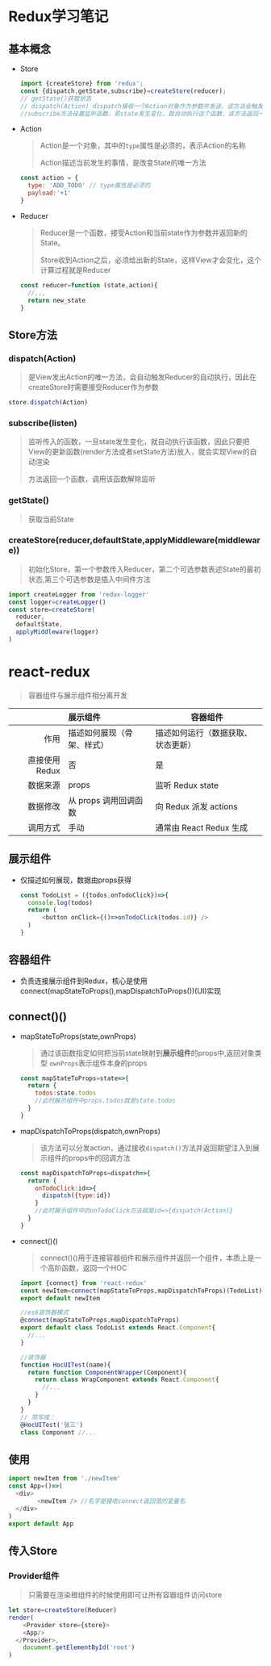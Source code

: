# Redux学习笔记

## 基本概念

* Store

  ```javascript
  import {createStore} from 'redux';
  const {dispatch,getState,subscribe}=createStore(reducer);
  // getState()获取状态
  // dispatch(Action) dispatch接收一个Action对象作为参数并发送，该方法会触发reducer的自动执行，因此在createStore时需要传入reducer函数
  //subscribe方法设置监听函数，若state发生变化，就自动执行这个函数，该方法返回一个函数，调用该函数则解除监听
  ```

* Action

  > Action是一个对象，其中的`type`属性是必须的，表示Action的名称
  >
  > Action描述当前发生的事情，是改变State的唯一方法

  ```javascript
  const action = {
    type: 'ADD_TODO' // type属性是必须的
    payload:'+1'
  }
  ```

* Reducer

  > Reducer是一个函数，接受Action和当前state作为参数并返回新的State。
  >
  > Store收到Action之后，必须给出新的State，这样View才会变化，这个计算过程就是Reducer

  ```javascript
  const reducer=function (state,action){
    //,,,
    return new_state
  }
  ```

  

## Store方法

### dispatch(Action)

> 是View发出Action的唯一方法，会自动触发Reducer的自动执行，因此在createStore时需要接受Reducer作为参数

```javascript
store.dispatch(Action)
```

### subscribe(listen)

> 监听传入的函数，一旦state发生变化，就自动执行该函数，因此只要把View的更新函数(render方法或者setState方法)放入，就会实现View的自动渲染
>
> 方法返回一个函数，调用该函数解除监听

### getState()

> 获取当前State

### createStore(reducer,defaultState,applyMiddleware(middleware))

> 初始化Store，第一个参数传入Reducer，第二个可选参数表述State的最初状态,第三个可选参数是插入中间件方法

```javascript
import createLogger from 'redux-logger'
const logger=createLogger()
const store=createStore(
  reducer,
  defaultState,
  applyMiddleware(logger)
)
```

# react-redux

> 容器组件与展示组件相分离开发

|                | 展示组件                   | 容器组件                           |
| -------------: | :------------------------- | ---------------------------------- |
|           作用 | 描述如何展现（骨架、样式） | 描述如何运行（数据获取、状态更新） |
| 直接使用 Redux | 否                         | 是                                 |
|       数据来源 | props                      | 监听 Redux state                   |
|       数据修改 | 从 props 调用回调函数      | 向 Redux 派发 actions              |
|       调用方式 | 手动                       | 通常由 React Redux 生成            |

## 展示组件

* 仅描述如何展现，数据由props获得

  ```javascript
  const TodoList = ({todos,onTodoClick})=>{
    console.log(todos)
    return (
    	<button onClick={()=>onTodoClick(todos.id)} />
    )
  }
  ```

  

## 容器组件

* 负责连接展示组件到Redux，核心是使用connect(mapStateToProps(),mapDispatchToProps())(UI)实现

## connect()()

* mapStateToProps(state,ownProps)

  > 通过该函数指定如何把当前state映射到**展示组件**的props中,返回对象类型 `ownProps`表示组件本身的props

  ```javascript
  const mapStateToProps=state=>{
    return {
      todos:state.todos    
      //此时展示组件中props.todos就是state.todos
    }
  }
  ```

* mapDispatchToProps(dispatch,ownProps)

  > 该方法可以分发action，通过接收`dispatch()`方法并返回期望注入到展示组件的props中的回调方法

  ```javascript
  const mapDispatchToProps=dispatch=>{
    return {
      onTodoClick:id=>{
        dispatch({type:id})
      }
      //此时展示组件中的onTodoClick方法就是id=>{dispatch(Action)}
    }
  }
  ```

* connect()()

  > connect()()用于连接容器组件和展示组件并返回一个组件，本质上是一个高阶函数，返回一个HOC

  ```javascript
  import {connect} from 'react-redux'
  const newItem=connect(mapStateToProps,mapDispatchToProps)(TodoList)
  export default newItem
  
  //es6装饰器模式
  @connect(mapStateToProps,mapDispatchToProps)
  export default class TodoList extends React.Component{
    //...
  }
  
  //装饰器
  function HocUITest(name){
    return function ComponentWrapper(Component){
      return class WrapComponent extends React.Component{
        //...
      }
    }
  }
  // 简写成：
  @HocUITest('张三')
  class Component //...
  ```

## 使用

```javascript
import newItem from './newItem'
const App=()=>(
  <div>
		<newItem /> //名字是接收connect返回值的变量名
  </div>
)
export default App
```

## 传入Store

### Provider组件

> 只需要在渲染根组件的时候使用即可让所有容器组件访问store

```javascript
let store=createStore(Reducer)
render(
	<Provider store={store}>
  	<App/>
  </Provider>,
	document.getElementById('root')
)
```

